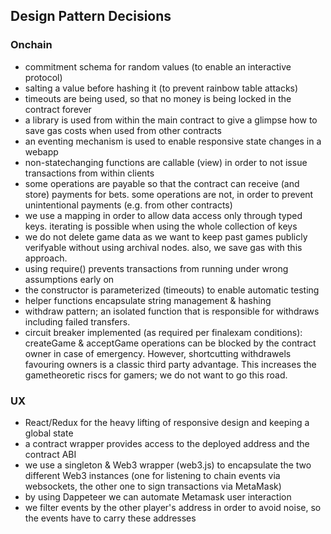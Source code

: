 ## Design Pattern Decisions
### Onchain
* commitment schema for random values (to enable an interactive protocol)
* salting a value before hashing it (to prevent rainbow table attacks)
* timeouts are being used, so that no money is being locked in the contract forever
* a library is used from within the main contract to give a glimpse how to save gas costs when used from other contracts  
* an eventing mechanism is used to enable responsive state changes in a webapp
* non-statechanging functions are callable (view) in order to not issue transactions from within clients
* some operations are payable so that the contract can receive (and store) payments for bets. some operations are not, in order to prevent unintentional payments (e.g. from other contracts)
* we use a mapping in order to allow data access only through typed keys. iterating is possible when using the whole collection of keys
* we do not delete game data as we want to keep past games publicly verifyable without using archival nodes. also, we save gas with this approach.
* using require() prevents transactions from running under wrong assumptions early on
* the constructor is parameterized (timeouts) to enable automatic testing
* helper functions encapsulate string management & hashing
* withdraw pattern; an isolated function that is responsible for withdraws including failed transfers.
* circuit breaker implemented (as required per finalexam conditions): createGame & acceptGame operations can be blocked by the contract owner in case of emergency. However, shortcutting withdrawels favouring owners is a classic third party advantage. This increases the gametheoretic riscs for gamers; we do not want to go this road.

### UX
* React/Redux for the heavy lifting of responsive design and keeping a global state
* a contract wrapper provides access to the deployed address and the contract ABI
* we use a singleton & Web3 wrapper (web3.js) to encapsulate the two different Web3 instances (one for listening to chain events via websockets, the other one to sign transactions via MetaMask)
* by using Dappeteer we can automate Metamask user interaction
* we filter events by the other player's address in order to avoid noise, so the events have to carry these addresses
